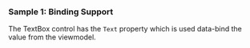 ### Sample 1: Binding Support

The TextBox control has the `Text` property which is used data-bind the value from the viewmodel.